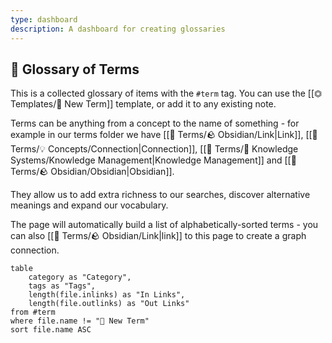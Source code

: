```yaml
---
type: dashboard
description: A dashboard for creating glossaries
---
```

## 📇 Glossary of Terms

This is a collected glossary of items with the `#term` tag.  You can use the [[⏣ Templates/🔖 New Term]] template, or add it to any existing note.

Terms can be anything from a concept to the name of something - for example in our terms folder we have [[📇 Terms/🪨 Obsidian/Link|Link]], [[📇 Terms/💡 Concepts/Connection|Connection]], [[📇 Terms/🧠 Knowledge Systems/Knowledge Management|Knowledge Management]] and [[📇 Terms/🪨 Obsidian/Obsidian|Obsidian]].

They allow us to add extra richness to our searches, discover alternative meanings and expand our vocabulary.

The page will automatically build a list of alphabetically-sorted terms - you can also [[📇 Terms/🪨 Obsidian/Link|link]] to this page to create a graph connection.

```dataview
table 
	category as "Category", 
	tags as "Tags", 
	length(file.inlinks) as "In Links", 
	length(file.outlinks) as "Out Links"
from #term 
where file.name != "🔖 New Term"
sort file.name ASC
```